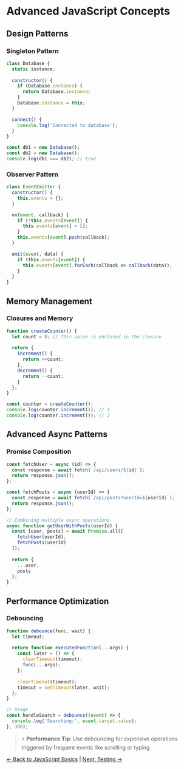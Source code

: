 # Advanced JavaScript Concepts

## Design Patterns

### Singleton Pattern
```javascript
class Database {
  static instance;
  
  constructor() {
    if (Database.instance) {
      return Database.instance;
    }
    Database.instance = this;
  }

  connect() {
    console.log('Connected to database');
  }
}

const db1 = new Database();
const db2 = new Database();
console.log(db1 === db2); // true
```

### Observer Pattern
```javascript
class EventEmitter {
  constructor() {
    this.events = {};
  }

  on(event, callback) {
    if (!this.events[event]) {
      this.events[event] = [];
    }
    this.events[event].push(callback);
  }

  emit(event, data) {
    if (this.events[event]) {
      this.events[event].forEach(callback => callback(data));
    }
  }
}
```

## Memory Management

### Closures and Memory
```javascript
function createCounter() {
  let count = 0; // This value is enclosed in the closure
  
  return {
    increment() {
      return ++count;
    },
    decrement() {
      return --count;
    }
  };
}

const counter = createCounter();
console.log(counter.increment()); // 1
console.log(counter.increment()); // 2
```

## Advanced Async Patterns

### Promise Composition
```javascript
const fetchUser = async (id) => {
  const response = await fetch(`/api/users/${id}`);
  return response.json();
};

const fetchPosts = async (userId) => {
  const response = await fetch(`/api/posts?userId=${userId}`);
  return response.json();
};

// Combining multiple async operations
async function getUserWithPosts(userId) {
  const [user, posts] = await Promise.all([
    fetchUser(userId),
    fetchPosts(userId)
  ]);
  
  return {
    ...user,
    posts
  };
}
```

## Performance Optimization

### Debouncing
```javascript
function debounce(func, wait) {
  let timeout;
  
  return function executedFunction(...args) {
    const later = () => {
      clearTimeout(timeout);
      func(...args);
    };
    
    clearTimeout(timeout);
    timeout = setTimeout(later, wait);
  };
}

// Usage
const handleSearch = debounce((event) => {
  console.log('Searching:', event.target.value);
}, 300);
```

> ⚡ **Performance Tip**: Use debouncing for expensive operations triggered by frequent events like scrolling or typing.

[← Back to JavaScript Basics](basics) | [Next: Testing →](testing)